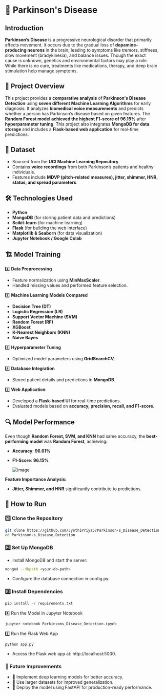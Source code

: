 # 🧠 Parkinson's Disease 
## Introduction
**Parkinson’s Disease** is a progressive neurological disorder that primarily affects movement. It occurs due to the gradual loss of **dopamine-producing neurons** in the brain, leading to symptoms like tremors, stiffness, slow movement (bradykinesia), and balance issues. Though the exact cause is unknown, genetics and environmental factors may play a role. While there is no cure, treatments like medications, therapy, and deep brain stimulation help manage symptoms.

## 📌 Project Overview  
This project provides a **comparative analysis** of **Parkinson's Disease Detection** using **seven different Machine Learning Algorithms** for early diagnosis. It analyzes **biomedical voice measurements** and predicts whether a person has Parkinson’s disease based on given features. The **Random Forest model achieved the highest F1-score of 96.15%** after **hyperparameter tuning**. This project also integrates **MongoDB for data storage** and includes a **Flask-based web application** for real-time predictions.

## 📂 Dataset  
- Sourced from the **UCI Machine Learning Repository**.  
- Contains **voice recordings** from both Parkinson’s patients and healthy individuals.  
- Features include **MDVP (pitch-related measures), jitter, shimmer, HNR, status, and spread parameters**.  

## 🛠️ Technologies Used  
- **Python**  
- **MongoDB** (for storing patient data and predictions)  
- **Scikit-learn** (for machine learning)  
- **Flask** (for building the web interface)  
- **Matplotlib & Seaborn** (for data visualization)  
- **Jupyter Notebook / Google Colab**  

## 🏗️ Model Training  
1️⃣ **Data Preprocessing**  
   - Feature normalization using **MinMaxScaler**.  
   - Handled missing values and performed feature selection.  

2️⃣ **Machine Learning Models Compared**  
   - **Decision Tree (DT)**  
   - **Logistic Regression (LR)**  
   - **Support Vector Machine (SVM)**  
   - **Random Forest (RF)**  
   - **XGBoost**  
   - **K-Nearest Neighbors (KNN)**  
   - **Naive Bayes**  

3️⃣ **Hyperparameter Tuning**  
   - Optimized model parameters using **GridSearchCV**.  

4️⃣ **Database Integration**  
   - Stored patient details and predictions in **MongoDB**.  

5️⃣ **Web Application**  
   - Developed a **Flask-based UI** for real-time predictions.  
   - Evaluated models based on **accuracy, precision, recall, and F1-score**.  

## 🔍 Model Performance  
Even though **Random Forest, SVM, and KNN** had same accuracy, the **best-performing model** was **Random Forest**, achieving:  
- **Accuracy**: **96.61%**  
- **F1-Score**: **96.15%**

   ![image](https://github.com/user-attachments/assets/6b19da12-83ca-471f-922e-96b029010eb6)

**Feature Importance Analysis:**  
- **Jitter, Shimmer, and HNR** significantly contribute to predictions.   

## 🚀 How to Run  

### 1️⃣ Clone the Repository  

```bash
git clone https://github.com/JyothiPriya5/Parkinson-s_Disease_Detection.git
cd Parkinson-s_Disease_Detection
```
### 2️⃣ Set Up MongoDB
- Install MongoDB and start the server:
```bash
mongod --dbpath <your-db-path>
```
- Configure the database connection in config.py.
### 3️⃣ Install Dependencies
```bash
pip install -r requirements.txt
```
4️⃣ Run the Model in Jupyter Notebook
```bash
jupyter notebook Parkinsons_Disease_Detection.ipynb
```
5️⃣ Run the Flask Web App
```bash
python app.py
```
- Access the Flask web app at: http://localhost:5000.

### 📌 Future Improvements
- 🔹 Implement deep learning models for better accuracy.
- 🔹 Use larger datasets for improved generalization.
- 🔹 Deploy the model using FastAPI for production-ready performance.

